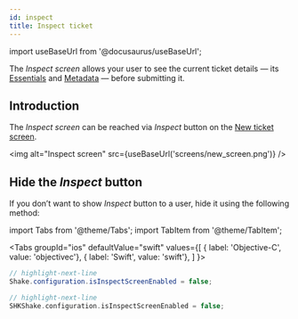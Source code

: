 ```yaml
---
id: inspect
title: Inspect ticket
---
```

import useBaseUrl from '@docusaurus/useBaseUrl';

The *Inspect screen* allows your user to see the current ticket details — its [Essentials](ios/essentials.md) and [Metadata](ios/metadata.md) — before submitting it.

## Introduction

The *Inspect screen* can be reached via *Inspect* button on the [New ticket screen](ios/new-ticket-screen.md).

<img
  alt="Inspect screen"
  src={useBaseUrl('screens/new_screen.png')}
/>

## Hide the *Inspect* button

If you don’t want to show *Inspect* button  to a user, hide it using the following method:

import Tabs from '@theme/Tabs';
import TabItem from '@theme/TabItem';

<Tabs
  groupId="ios"
  defaultValue="swift"
  values={[
    { label: 'Objective-C', value: 'objectivec'},
    { label: 'Swift', value: 'swift'},
  ]
}>

<TabItem value="swift">

```java title="AppDelegate.swift"
// highlight-next-line
Shake.configuration.isInspectScreenEnabled = false;
```

</TabItem>

<TabItem value="objectivec">

```kotlin title="AppDelegate.m"
// highlight-next-line
SHKShake.configuration.isInspectScreenEnabled = false;
```

</TabItem>
</Tabs>
